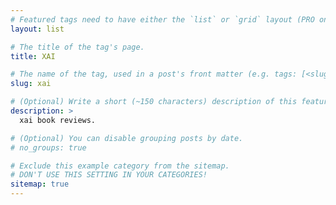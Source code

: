 ```yaml
---
# Featured tags need to have either the `list` or `grid` layout (PRO only).
layout: list

# The title of the tag's page.
title: XAI

# The name of the tag, used in a post's front matter (e.g. tags: [<slug>]).
slug: xai

# (Optional) Write a short (~150 characters) description of this featured tag.
description: >
  xai book reviews.

# (Optional) You can disable grouping posts by date.
# no_groups: true

# Exclude this example category from the sitemap.
# DON'T USE THIS SETTING IN YOUR CATEGORIES!
sitemap: true
---
```

